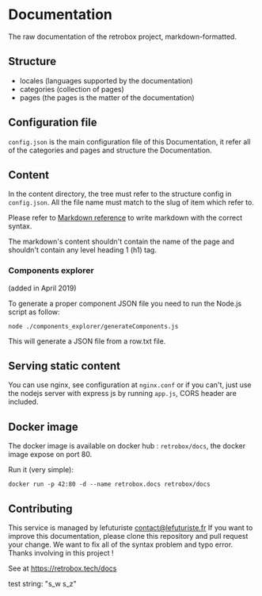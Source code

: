 # Documentation

The raw documentation of the retrobox project, markdown-formatted.

## Structure

- locales (languages supported by the documentation)
- categories (collection of pages)
- pages (the pages is the matter of the documentation)

## Configuration file

`config.json` is the main configuration file of this Documentation, it refer all of the categories and pages and structure the Documentation.

## Content

In the content directory, the tree must refer to the structure config in `config.json`. All the file name must match to the slug of item which refer to.

Please refer to [Markdown reference](http://commonmark.org/help/) to write markdown with the correct syntax.

The markdown's content shouldn't contain the name of the page and shouldn't contain any level heading 1 (h1) tag.

### Components explorer

(added in April 2019)

To generate a proper component JSON file you need to run the Node.js script as follow:

`node ./components_explorer/generateComponents.js`

This will generate a JSON file from a row.txt file.

## Serving static content

You can use nginx, see configuration at `nginx.conf` or if you can't, just use the nodejs server with express js by running `app.js`, CORS header are included.

## Docker image

The docker image is available on docker hub : `retrobox/docs`, the docker image expose on port 80.

Run it (very simple):

`docker run -p 42:80 -d --name retrobox.docs retrobox/docs`

## Contributing

This service is managed by lefuturiste <contact@lefuturiste.fr>
If you want to improve this documentation, please clone this repository and pull request your change. We want to fix all of the syntax problem and typo error. Thanks involving in this project !

See at https://retrobox.tech/docs

test string: "s_w s_z"
